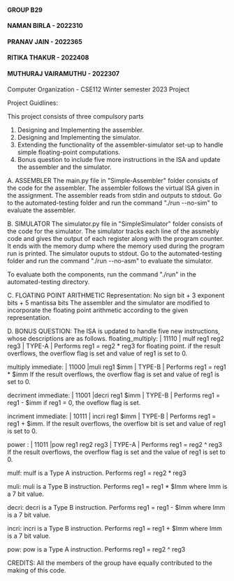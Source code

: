 #### GROUP B29
#### NAMAN BIRLA - 2022310
#### PRANAV JAIN - 2022365
#### RITIKA THAKUR - 2022408
#### MUTHURAJ VAIRAMUTHU - 2022307

Computer Organization - CSE112 Winter semester 2023 Project

Project Guidlines: 

This project consists of three compulsory parts
1. Designing and Implementing the assembler.
2. Designing and Implementing the simulator.
3. Extending the functionality of the assembler-simulator set-up to handle simple floating-point computations.
4. Bonus question to include five more instructions in the ISA and update the assembler and the simulator.


A. ASSEMBLER
The main.py file in "Simple-Assembler" folder consists of the code for the assembler. The assembler follows the virtual ISA given in the 
assignment.
The assembler reads from stdin and outputs to stdout.
Go to the automated-testing folder and run the command "./run --no-sim" to evaluate the assembler.

B. SIMULATOR
The simulator.py file in "SimpleSimulator" folder consists of the code for the simulator. The simulator tracks each line of the assmebly code and gives the output of each register along with the program counter. It ends with the memory dump where the memory used during the program run is printed.
The simulator ouputs to stdout.
Go to the automated-testing folder and run the command "./run --no-asm" to evaluate the simulator.

To evaluate both the components, run the command "./run" in the automated-testing directory.

C. FLOATING POINT ARITHMETIC
Representation: No sign bit + 3 exponent bits + 5 mantissa bits
The assembler and the simulator are modified to incorporate the floating point arithmetic according to the given representation.

D. BONUS QUESTION:
The ISA is updated to handle five new instructions, whose descriptions are as follows.
floating_multiply:     |  11110   | mulf  reg1 reg2 reg3   |   TYPE-A   |     Performs reg1 = reg2 * reg3 for floating point.
                                                                          if the result overflows, the overflow flag is set and value of reg1 is set to 0.

multiply immediate:    |  11000    |muli  reg1 $imm        |   TYPE-B    |    Performs reg1 = reg1 * $imm 
                                                                          If the result overflows, the overflow flag is set and value of reg1 is set to 0.

decriment immediate:   |  11001    |decri reg1 $imm        |   TYPE-B    |    Performs reg1 = reg1 - $imm
                                                                          if reg1 = 0, the oveflow flag is set.

incriment immediate:   |  10111    | incri reg1 $imm       |    TYPE-B    |    Performs reg1 = reg1 + $imm.
                                                                          If the result overflows, the overflow bit is set and value of reg1 is set to 0.

power             :   |   11011    |pow   reg1 reg2 reg3    |  TYPE-A     |   Performs reg1 = reg2 ^ reg3 
                                                                          If the result overflows, the overflow flag is set and the value of reg1 is set to 0.

mulf: mulf is a Type A instruction. Performs reg1 = reg2 * reg3

muli: muli is a Type B instruction. Performs reg1 = reg1 * $Imm where Imm is a 7 bit value.

decri: decri is a Type B instruction. Performs reg1 = reg1 - $Imm where Imm is a 7 bit value.

incri: incri is a Type B instruction. Performs reg1 = reg1 + $Imm where Imm is a 7 bit value.

pow: pow is a Type A instruction. Performs reg1 = reg2 ^ reg3



CREDITS:
All the members of the group have equally contributed to the making of this code.